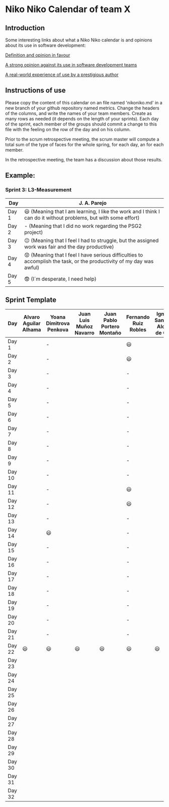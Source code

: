 # Niko Niko Calendar of team X
## Introduction
Some interesting links about what a Niko Niko calendar is and opinions about its use in software development:

[Definition and opinion in favour](https://blog.teammood.com/2018/07/24/evaluating-your-teams-health-with-the-niko-niko-calendar.html?utm_source=google&utm_medium=cpc&utm_campaign=blog-niko-niko&utm_content=niko-niko&utm_term=niko%20niko%20calendar&gclid=Cj0KCQjwsYb0BRCOARIsAHbLPhGYfc7zpSwEDx8KE3VjlsTyy1M1F8O8lxyOPWQTpjf71RjXeD5rgWsaAmEhEALw_wcB)

[A strong opinion against its use in software development teams](https://www.tinypulse.com/blog/sk-niko-niko-calendar-workplace-morale)

[A real-world experience of use by a prestigious author](https://www.javiergarzas.com/2015/05/calendarios-niko-niko.html)
## Instructions of use
Please copy the content of this calendar on an file named 'nikoniko.md' in a new branch of your github repository named metrics.
Change the headers of the columns, and write the names of your team members.
Create as many rows as needed (it depends on the length of your sprints).
Each day of the sprint, each member of the groups should commit a change to this file with the feeling on the row of the day and on his column. 

Prior to the scrum retrospective meeting, the scrum master will compute a total sum of the type of faces for the whole spring, for each day, an for each member.

In the retrospective meeting, the team has a discussion about those results.

## Example:

### Sprint 3: L3-Measurement 

| Day           | J. A. Parejo  |
| ------------- | ------------- |
| Day 1         |    :smiley: (Meaning that I am learning, I like the work and I think I can do it without problems, but with some effort) |
| Day 2         |    - (Meaning that I did no work regarding the PSG2 project)           |
| Day 3         |    :neutral_face:  (Meaning that I feel I had to struggle, but the assigned work was fair and the day productive)          |:fearful:
| Day 4         |    :worried: (Meaning that I feel I have serious difficulties to accomplish the task, or the productivity of my day was awful)           |
| Day 5         |    :fearful:   (I´m desperate, I need help)        |


## Sprint Template

| Day           | Alvaro Aguilar Alhama    | Yoana Dimitrova Penkova     | Juan Luis Muñoz Navarro     | Juan Pablo Portero Montaño    | Fernando Ruiz Robles     | Ignacio Sanabria Alonso de Caso     |
| ------------- | ------------- | -------------  | -------------  | -------------  | -------------  | -------------  |
| Day 1         |               |-                |                |                |:smiley:                |                |:smiley:
| Day 2         |               |-                |                |                |:smiley:                |                |
| Day 3         |               |-                |                |                |-                |                |
| Day 4         |               |-                |                |                |-                |                |
| Day 5         |               |-                |                |                |-                |                |
| Day 6         |               |-                |                |                |-                |                |
| Day 7         |               |-                |                |                |-                |                |
| Day 8         |               |-                |                |                |-                |                |
| Day 9         |               |-                |                |                |-                |                |
| Day 10        |               |-                |                |                |-                |                |
| Day 11        |               |-                |                |                |:smiley:                |                |
| Day 12        |               |-                |                |                |:smiley:                |                |
| Day 13        |               |-                |                |                |-                |                |
| Day 14        |               |:smiley:                |                |                |-                |                |
| Day 15        |               |-                |                |                |-                |                |
| Day 16        |               |-                |                |                |-                |                |
| Day 17        |               |-                |                |                |-                |                |
| Day 18        |               |-                |                |                |-                |                |
| Day 19        |               |-                |                |                |-                |                |
| Day 20        |               |-                |                |                |-                |                |
| Day 21        |               |-                |                |                |-                |                |
| Day 22        |:smiley:               |:smiley:                |:smiley:                |:smiley:                |:smiley:                |:smiley:                |
| Day 23        |               |                |                |                |                |                |
| Day 24        |               |                |                |                |                |                |
| Day 25        |               |                |                |                |                |                |
| Day 26        |               |                |                |                |                |                |
| Day 27        |               |                |                |                |                |                |
| Day 28        |               |                |                |                |                |                |
| Day 29        |               |                |                |                |                |                |
| Day 30        |               |                |                |                |                |                |
| Day 31        |               |                |                |                |                |                |
| Day 32        |               |                |                |                |                |                |


